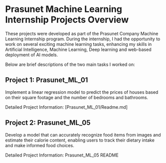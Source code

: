 # Prasunet Machine Learning Internship Projects Overview

These projects were developed as part of the Prasunet Company Machine Learning Internship program. 
During the internship, I had the opportunity to work on several exciting machine learning tasks, enhancing my skills in Artificial Intelligence, Machine Learning, Deep learning and web-based deployment of AI models.

Below are brief descriptions of the two main tasks I worked on:

## Project 1: Prasunet_ML_01
Implement a linear regression model to predict the prices of houses based on their square footage and the number of bedrooms and bathrooms.

Detailed Project Information: [Prasunet_ML_01/Readme.md]

## Project 2: Prasunet_ML_05
Develop a model that can accurately recognize food items from images and estimate their calorie content, enabling users to track their dietary intake and make informed food choices.

Detailed Project Information: Prasunet_ML_05 README
